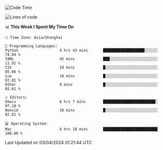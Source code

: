 <!--START_SECTION:waka-->
![Code Time](http://img.shields.io/badge/Code%20Time-1%2C886%20hrs%2029%20mins-blue)

![Lines of code](https://img.shields.io/badge/From%20Hello%20World%20I%27ve%20Written-293.3%20thousand%20lines%20of%20code-blue)

📊 **This Week I Spent My Time On** 

```text
🕑︎ Time Zone: Asia/Shanghai

💬 Programming Languages: 
Python                   4 hrs 43 mins       ███████████████████░░░░░░   74.84 % 
YAML                     45 mins             ███░░░░░░░░░░░░░░░░░░░░░░   11.92 % 
CSV                      19 mins             █░░░░░░░░░░░░░░░░░░░░░░░░   05.06 % 
Lua                      10 mins             █░░░░░░░░░░░░░░░░░░░░░░░░   02.81 % 
Other                    9 mins              █░░░░░░░░░░░░░░░░░░░░░░░░   02.61 % 

🔥 Editors: 
Emacs                    6 hrs 7 mins        ████████████████████████░   97.19 % 
Neovim                   10 mins             █░░░░░░░░░░░░░░░░░░░░░░░░   02.81 % 

💻 Operating System: 
Mac                      6 hrs 18 mins       █████████████████████████   100.00 % 
```


 Last Updated on 03/04/2024 01:21:44 UTC
<!--END_SECTION:waka-->
